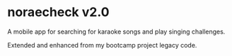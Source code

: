 # noraecheck v2.0

A mobile app for searching for karaoke songs and play singing challenges.

Extended and enhanced from my bootcamp project legacy code.

